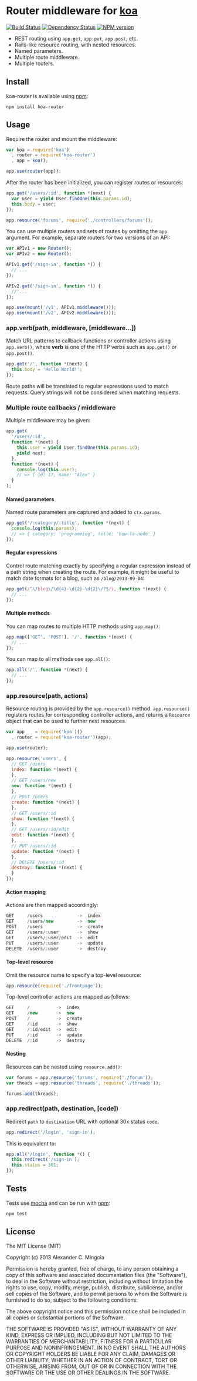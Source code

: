 # Router middleware for [koa](https://github.com/koajs/koa)

[![Build Status](https://secure.travis-ci.org/alexmingoia/koa-router.png)](http://travis-ci.org/alexmingoia/koa-router) 
[![Dependency Status](https://david-dm.org/alexmingoia/koa-router.png)](http://david-dm.org/alexmingoia/koa-router)
[![NPM version](https://badge.fury.io/js/koa-router.png)](http://badge.fury.io/js/koa-router)

* REST routing using `app.get`, `app.put`, `app.post`, etc.
* Rails-like resource routing, with nested resources.
* Named parameters.
* Multiple route middleware.
* Multiple routers.

## Install

koa-router is available using [npm](https://npmjs.org):

```
npm install koa-router
```

## Usage

Require the router and mount the middleware:

```javascript
var koa = require('koa')
  , router = require('koa-router')
  , app = koa();

app.use(router(app));
```

After the router has been initialized, you can register routes or resources:

```javascript
app.get('/users/:id', function *(next) {
  var user = yield User.findOne(this.params.id);
  this.body = user;
});

app.resource('forums', require('./controllers/forums'));
```

You can use multiple routers and sets of routes by omitting the `app`
argument. For example, separate routers for two versions of an API:

```javascript
var APIv1 = new Router();
var APIv2 = new Router();

APIv1.get('/sign-in', function *() {
  // ...
});

APIv2.get('/sign-in', function *() {
  // ...
});

app.use(mount('/v1', APIv1.middleware()));
app.use(mount('/v2', APIv2.middleware()));
```

### app.verb(path, middleware, [middleware...])

Match URL patterns to callback functions or controller actions using `app.verb()`,
where **verb** is one of the HTTP verbs such as `app.get()` or `app.post()`.

```javascript
app.get('/', function *(next) {
  this.body = 'Hello World!';
});
```

Route paths will be translated to regular expressions used to match requests.
Query strings will not be considered when matching requests.

### Multiple route callbacks / middleware

Multiple middleware may be given:

```javascript
app.get(
  '/users/:id',
  function *(next) {
    this.user = yield User.findOne(this.params.id);
    yield next;
  },
  function *(next) {
    console.log(this.user);
    // => { id: 17, name: "Alex" }
  }
);
```

#### Named parameters

Named route parameters are captured and added to `ctx.params`.

```javascript
app.get('/:category/:title', function *(next) {
  console.log(this.params);
  // => { category: 'programming', title: 'how-to-node' }
});
```

#### Regular expressions

Control route matching exactly by specifying a regular expression instead of
a path string when creating the route. For example, it might be useful to match
date formats for a blog, such as `/blog/2013-09-04`:

```javascript
app.get(/^\/blog\/\d{4}-\d{2}-\d{2}\/?$/i, function *(next) {
  // ...
});
```

#### Multiple methods

You can map routes to multiple HTTP methods using `app.map()`:

```javascript
app.map(['GET', 'POST'], '/', function *(next) {
  // ...
});
```

You can map to all methods use `app.all()`:

```javascript
app.all('/', function *(next) {
  // ...
});
```

### app.resource(path, actions)

Resource routing is provided by the `app.resource()` method. `app.resource()`
registers routes for corresponding controller actions, and returns a
`Resource` object that can be used to further nest resources.

```javascript
var app    = require('koa')()
  , router = require('koa-router')(app);

app.use(router);

app.resource('users', {
  // GET /users
  index: function *(next) {
  },
  // GET /users/new
  new: function *(next) {
  },
  // POST /users
  create: function *(next) {
  },
  // GET /users/:id
  show: function *(next) {
  },
  // GET /users/:id/edit
  edit: function *(next) {
  },
  // PUT /users/:id
  update: function *(next) {
  },
  // DELETE /users/:id
  destroy: function *(next) {
  }
});
```

#### Action mapping

Actions are then mapped accordingly:

```javascript
GET     /users             ->  index
GET     /users/new         ->  new
POST    /users             ->  create
GET     /users/:user       ->  show
GET     /users/:user/edit  ->  edit
PUT     /users/:user       ->  update
DELETE  /users/:user       ->  destroy
```

#### Top-level resource

Omit the resource name to specify a top-level resource:

```javascript
app.resource(require('./frontpage'));
```

Top-level controller actions are mapped as follows:

```javascript
GET     /          ->  index
GET     /new       ->  new
POST    /          ->  create
GET     /:id       ->  show
GET     /:id/edit  ->  edit
PUT     /:id       ->  update
DELETE  /:id       ->  destroy
```

#### Nesting

Resources can be nested using `resource.add()`:

```javascript
var forums = app.resource('forums', require('./forum'));
var theads = app.resource('threads', require('./threads'));

forums.add(threads);
```

### app.redirect(path, destination, [code])

Redirect `path` to `destination` URL with optional 30x status `code`.

```javascript
app.redirect('/login', 'sign-in');
```

This is equivalent to:

```javascript
app.all('/login', function *() {
  this.redirect('/sign-in');
  this.status = 301;
});
```

## Tests

Tests use [mocha](https://github.com/visionmedia/mocha) and can be run 
with [npm](https://npmjs.org):

```
npm test
```

## License

The MIT License (MIT)

Copyright (c) 2013 Alexander C. Mingoia

Permission is hereby granted, free of charge, to any person obtaining a copy
of this software and associated documentation files (the "Software"), to deal
in the Software without restriction, including without limitation the rights
to use, copy, modify, merge, publish, distribute, sublicense, and/or sell
copies of the Software, and to permit persons to whom the Software is
furnished to do so, subject to the following conditions:

The above copyright notice and this permission notice shall be included in
all copies or substantial portions of the Software.

THE SOFTWARE IS PROVIDED "AS IS", WITHOUT WARRANTY OF ANY KIND, EXPRESS OR
IMPLIED, INCLUDING BUT NOT LIMITED TO THE WARRANTIES OF MERCHANTABILITY,
FITNESS FOR A PARTICULAR PURPOSE AND NONINFRINGEMENT. IN NO EVENT SHALL THE
AUTHORS OR COPYRIGHT HOLDERS BE LIABLE FOR ANY CLAIM, DAMAGES OR OTHER
LIABILITY, WHETHER IN AN ACTION OF CONTRACT, TORT OR OTHERWISE, ARISING FROM,
OUT OF OR IN CONNECTION WITH THE SOFTWARE OR THE USE OR OTHER DEALINGS IN
THE SOFTWARE.

